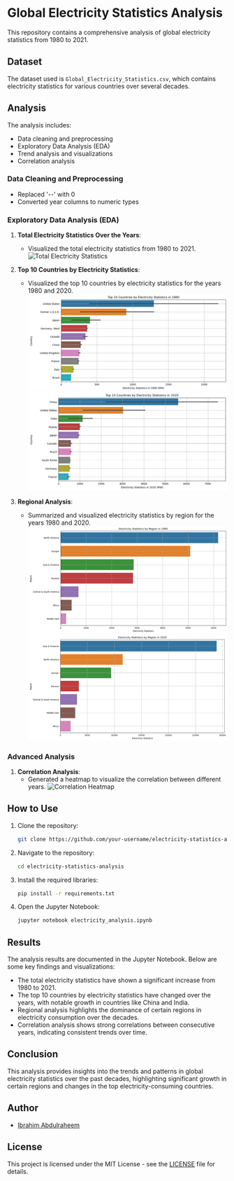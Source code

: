 # Global Electricity Statistics Analysis

This repository contains a comprehensive analysis of global electricity statistics from 1980 to 2021.

## Dataset

The dataset used is `Global_Electricity_Statistics.csv`, which contains electricity statistics for various countries over several decades.

## Analysis

The analysis includes:
- Data cleaning and preprocessing
- Exploratory Data Analysis (EDA)
- Trend analysis and visualizations
- Correlation analysis

### Data Cleaning and Preprocessing

- Replaced '--' with 0
- Converted year columns to numeric types

### Exploratory Data Analysis (EDA)

1. **Total Electricity Statistics Over the Years**:
   - Visualized the total electricity statistics from 1980 to 2021.
   ![Total Electricity Statistics](images/total_electricity.png)

2. **Top 10 Countries by Electricity Statistics**:
   - Visualized the top 10 countries by electricity statistics for the years 1980 and 2020.
   ![Top 10 Countries in 1980](images/top10_1980.png)
   ![Top 10 Countries in 2020](images/top10_2020.png)

3. **Regional Analysis**:
   - Summarized and visualized electricity statistics by region for the years 1980 and 2020.
   ![Electricity Statistics by Region in 1980](images/region_1980.png)
   ![Electricity Statistics by Region in 2020](images/region_2020.png)

### Advanced Analysis

1. **Correlation Analysis**:
   - Generated a heatmap to visualize the correlation between different years.
   ![Correlation Heatmap](images/corellation.png)

## How to Use

1. Clone the repository:
    ```bash
    git clone https://github.com/your-username/electricity-statistics-analysis.git
    ```
2. Navigate to the repository:
    ```bash
    cd electricity-statistics-analysis
    ```
3. Install the required libraries:
    ```bash
    pip install -r requirements.txt
    ```
4. Open the Jupyter Notebook:
    ```bash
    jupyter notebook electricity_analysis.ipynb
    ```

## Results

The analysis results are documented in the Jupyter Notebook. Below are some key findings and visualizations:

- The total electricity statistics have shown a significant increase from 1980 to 2021.
- The top 10 countries by electricity statistics have changed over the years, with notable growth in countries like China and India.
- Regional analysis highlights the dominance of certain regions in electricity consumption over the decades.
- Correlation analysis shows strong correlations between consecutive years, indicating consistent trends over time.

## Conclusion

This analysis provides insights into the trends and patterns in global electricity statistics over the past decades, highlighting significant growth in certain regions and changes in the top electricity-consuming countries.

## Author

- [Ibrahim Abdulraheem](https://github.com/ibroraheem)

## License

This project is licensed under the MIT License - see the [LICENSE](LICENSE) file for details.
